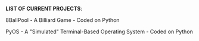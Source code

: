 **LIST OF CURRENT PROJECTS**:

8BallPool - A Billiard Game - Coded on Python

PyOS - A "Simulated" Terminal-Based Operating System - Coded on Python
